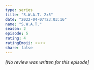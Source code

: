```yaml
---
type: series
title: "S.W.A.T. 2x5"
date: "2022-04-07T23:03:16"
name: "S.W.A.T."
season: 2
episode: 5
rating: 4
ratingEmoji: ⭐️⭐️⭐️⭐️
share: false
---
```


_[No review was written for this episode]_
